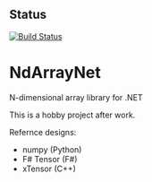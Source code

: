 ## Status
[![Build Status](https://dev.azure.com/kimjaeho/kimjaeho/_apis/build/status/normalform.ndarraynet?branchName=master)](https://dev.azure.com/kimjaeho/kimjaeho/_build/latest?definitionId=1&branchName=master)

# NdArrayNet
N-dimensional array library for .NET 

This is a hobby project after work.

Refernce designs:
 - numpy (Python)
 - F# Tensor (F#)
 - xTensor (C++)


